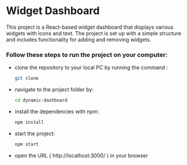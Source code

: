 # Widget Dashboard

This project is a React-based widget dashboard that displays various widgets with icons and text. The project is set up with a simple structure and includes functionality for adding and removing widgets.

### Follow these steps to run the project on your computer:

- clone the repository to your local PC by running the command :
  ```bash
  git clone
  ```

- navigate to the project folder by:
  ```bash
  cd dynamic-dashboard
  ```
- install the dependencies with npm:
  ```bash
  npm install
  ```
- start the project:
  ```bash
  npm start
  ```
- open the URL ( http://localhost:3000/ ) in your browser
